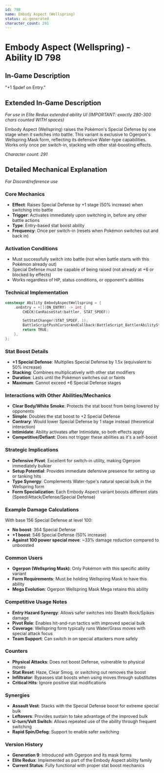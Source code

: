 ```yaml
---
id: 798
name: Embody Aspect (Wellspring)
status: ai-generated
character_count: 291
---
```


# Embody Aspect (Wellspring) - Ability ID 798

## In-Game Description
"+1 Spdef on Entry."

## Extended In-Game Description
*For use in Elite Redux extended ability UI (IMPORTANT: exactly 280-300 chars counted WITH spaces)*

Embody Aspect (Wellspring) raises the Pokémon's Special Defense by one stage when it switches into battle. This variant is exclusive to Ogerpon's Wellspring Mask form, reflecting its defensive Water-type capabilities. Works only once per switch-in, stacking with other stat-boosting effects.

*Character count: 291*

## Detailed Mechanical Explanation
*For Discord/reference use*

### Core Mechanics
- **Effect**: Raises Special Defense by +1 stage (50% increase) when switching into battle
- **Trigger**: Activates immediately upon switching in, before any other battle actions
- **Type**: Entry-based stat boost ability
- **Frequency**: Once per switch-in (resets when Pokémon switches out and back in)

### Activation Conditions
- Must successfully switch into battle (not when battle starts with this Pokémon already out)
- Special Defense must be capable of being raised (not already at +6 or blocked by effects)
- Works regardless of HP, status conditions, or opponent's abilities

### Technical Implementation
```cpp
constexpr Ability EmbodyAspectWellspring = {
    .onEntry = +[](ON_ENTRY) -> int {
        CHECK(CanRaiseStat(battler, STAT_SPDEF))

        SetStatChanger(STAT_SPDEF, 1);
        BattleScriptPushCursorAndCallback(BattleScript_BattlerAbilityStatRaiseOnSwitchIn);
        return TRUE;
    },
};
```

### Stat Boost Details
- **+1 Special Defense**: Multiplies Special Defense by 1.5x (equivalent to 50% increase)
- **Stacking**: Combines multiplicatively with other stat modifiers
- **Duration**: Lasts until the Pokémon switches out or faints
- **Maximum**: Cannot exceed +6 Special Defense stages

### Interactions with Other Abilities/Mechanics
- **Clear Body/White Smoke**: Protects the stat boost from being lowered by opponents
- **Simple**: Doubles the stat boost to +2 Special Defense
- **Contrary**: Would lower Special Defense by 1 stage instead (theoretical interaction)
- **Intimidate**: Ability activates after Intimidate, so both effects apply
- **Competitive/Defiant**: Does not trigger these abilities as it's a self-boost

### Strategic Implications
- **Defensive Pivot**: Excellent for switch-in utility, making Ogerpon immediately bulkier
- **Setup Potential**: Provides immediate defensive presence for setting up or tanking hits
- **Type Synergy**: Complements Water-type's natural special bulk in the Wellspring form
- **Form Specialization**: Each Embody Aspect variant boosts different stats (Speed/Attack/Defense/Special Defense)

### Example Damage Calculations
With base 156 Special Defense at level 100:
- **No boost**: 364 Special Defense
- **+1 boost**: 546 Special Defense (50% increase)
- **Against 100 power special move**: ~33% damage reduction compared to unboosted

### Common Users
- **Ogerpon (Wellspring Mask)**: Only Pokémon with this specific ability variant
- **Form Requirements**: Must be holding Wellspring Mask to have this ability
- **Mega Evolution**: Ogerpon Wellspring Mask Mega retains this ability

### Competitive Usage Notes
- **Entry Hazard Synergy**: Allows safer switches into Stealth Rock/Spikes damage
- **Pivot Role**: Enables hit-and-run tactics with improved special bulk
- **Coverage**: Wellspring form typically runs Water/Grass moves with special attack focus
- **Team Support**: Can switch in on special attackers more safely

### Counters
- **Physical Attacks**: Does not boost Defense, vulnerable to physical moves
- **Stat Reset**: Haze, Clear Smog, or switching out removes the boost
- **Infiltrator**: Bypasses stat boosts when using moves through substitutes
- **Critical Hits**: Ignore positive stat modifications

### Synergies
- **Assault Vest**: Stacks with the Special Defense boost for extreme special bulk
- **Leftovers**: Provides sustain to take advantage of the improved bulk
- **U-turn/Volt Switch**: Allows repeated use of the ability through frequent switching
- **Rapid Spin/Defog**: Support to enable safer switching

### Version History
- **Generation 9**: Introduced with Ogerpon and its mask forms
- **Elite Redux**: Implemented as part of the Embody Aspect ability family
- **Current Status**: Fully functional with proper stat boost mechanics
